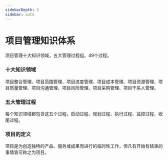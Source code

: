 ```yaml
---
sidebarDepth: 2
sidebar: auto
---
```

# 项目管理知识体系

项目管理十大知识领域，五大管理过程组，49个过程。
### 十大知识领域
项目整合管理、项目范围管理、项目进度管理、项目成本管理、项目资源管理、项目质量管理、项目沟通管理、项目风险管理、项目采购管理、项目干系人管理。
### 五大管理过程
每个知识领域都包含这五个过程，启动过程、规划过程、执行过程、监控过程、收尾过程。

### 项目的定义
项目是为创造独特的产品、服务或成果而进行的临时性工作，但凡有开始有结束的事情皆可称之为项目。
